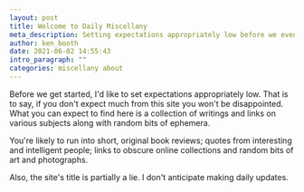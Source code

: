 ```yaml
---
layout: post
title: Welcome to Daily Miscellany
meta_description: Setting expectations appropriately low before we even get started.
author: ken_booth
date: 2021-06-02 14:55:43
intro_paragraph: ""
categories: miscellany about
---
```

Before we get started, I'd like to set expectations appropriately low. That is to say, if you don't expect much from this site you won't be disappointed. What you can expect to find here is a collection of writings and links on various subjects along with random bits of ephemera.

You're likely to run into short, original book reviews; quotes from interesting and intelligent people; links to obscure online collections and random bits of art and photographs.

Also, the site's title is partially a lie. I don't anticipate making daily updates.